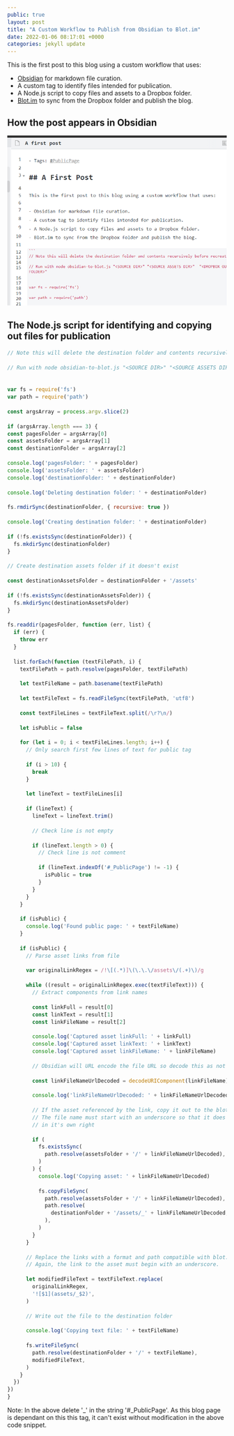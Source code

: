 ```yaml
---
public: true
layout: post
title: "A Custom Workflow to Publish from Obsidian to Blot.im"
date: 2022-01-06 08:17:01 +0000
categories: jekyll update
---
```


This is the first post to this blog using a custom workflow that uses:
- [Obsidian](https://obsidian.md) for markdown file curation.
- A custom tag to identify files intended for publication.
- A Node.js script to copy files and assets to a Dropbox folder.
- [Blot.im](https://blot.im) to sync from the Dropbox folder and publish the blog.
## How the post appears in Obsidian

![](/assets/Pasted%20image%2020211014080839.png)
## The Node.js script for identifying and copying out files for publication


```javascript
// Note this will delete the destination folder and contents recursively before recreating.

// Run with node obsidian-to-blot.js "<SOURCE DIR>" "<SOURCE ASSETS DIR>"  "<DROPBOX OUTPUT FOLDER>"


var fs = require('fs')
var path = require('path')

const argsArray = process.argv.slice(2)

if (argsArray.length === 3) {
const pagesFolder = argsArray[0]
const assetsFolder = argsArray[1]
const destinationFolder = argsArray[2]

console.log('pagesFolder: ' + pagesFolder)
console.log('assetsFolder: ' + assetsFolder)
console.log('destinationFolder: ' + destinationFolder)

console.log('Deleting destination folder: ' + destinationFolder)

fs.rmdirSync(destinationFolder, { recursive: true })

console.log('Creating destination folder: ' + destinationFolder)

if (!fs.existsSync(destinationFolder)) {
  fs.mkdirSync(destinationFolder)
}

// Create destination assets folder if it doesn't exist

const destinationAssetsFolder = destinationFolder + '/assets'

if (!fs.existsSync(destinationAssetsFolder)) {
  fs.mkdirSync(destinationAssetsFolder)
}

fs.readdir(pagesFolder, function (err, list) {
  if (err) {
    throw err
  }

  list.forEach(function (textFilePath, i) {
    textFilePath = path.resolve(pagesFolder, textFilePath)

    let textFileName = path.basename(textFilePath)

    let textFileText = fs.readFileSync(textFilePath, 'utf8')

    const textFileLines = textFileText.split(/\r?\n/)

    let isPublic = false

    for (let i = 0; i < textFileLines.length; i++) {
      // Only search first few lines of text for public tag

      if (i > 10) {
        break
      }

      let lineText = textFileLines[i]

      if (lineText) {
        lineText = lineText.trim()

        // Check line is not empty

        if (lineText.length > 0) {
          // Check line is not comment

          if (lineText.indexOf('#_PublicPage') != -1) {
            isPublic = true
          }
        }
      }
    }

    if (isPublic) {
      console.log('Found public page: ' + textFileName)
    }

    if (isPublic) {
      // Parse asset links from file

      var originalLinkRegex = /!\[(.*)]\(\.\.\/assets\/(.+)\)/g

      while ((result = originalLinkRegex.exec(textFileText))) {
        // Extract components from link names

        const linkFull = result[0]
        const linkText = result[1]
        const linkFileName = result[2]

        console.log('Captured asset linkFull: ' + linkFull)
        console.log('Captured asset linkText: ' + linkText)
        console.log('Captured asset linkFileName: ' + linkFileName)

        // Obsidian will URL encode the file URL so decode this as not compatible with blot

        const linkFileNameUrlDecoded = decodeURIComponent(linkFileName)

        console.log('linkFileNameUrlDecoded: ' + linkFileNameUrlDecoded)

        // If the asset referenced by the link, copy it out to the blot folder.
        // The file name must start with an underscore so that it does not appear as a blog entry
        // in it's own right

        if (
          fs.existsSync(
            path.resolve(assetsFolder + '/' + linkFileNameUrlDecoded),
          )
        ) {
          console.log('Copying asset: ' + linkFileNameUrlDecoded)

          fs.copyFileSync(
            path.resolve(assetsFolder + '/' + linkFileNameUrlDecoded),
            path.resolve(
              destinationFolder + '/assets/_' + linkFileNameUrlDecoded,
            ),
          )
        }
      }

      // Replace the links with a format and path compatible with blot.
      // Again, the link to the asset must begin with an underscore.

      let modifiedFileText = textFileText.replace(
        originalLinkRegex,
        '![$1](assets/_$2)',
      )

      // Write out the file to the destination folder

      console.log('Copying text file: ' + textFileName)

      fs.writeFileSync(
        path.resolve(destinationFolder + '/' + textFileName),
        modifiedFileText,
      )
    }
  })
})
}
```

Note: In the above delete '_' in the string '#_PublicPage'. As this blog page is dependant on this this tag, it can't exist without modification in the above code snippet.